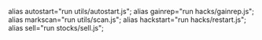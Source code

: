 alias autostart="run utils/autostart.js";
alias gainrep="run hacks/gainrep.js";
alias markscan="run utils/scan.js";
alias hackstart="run hacks/restart.js";
alias sell="run stocks/sell.js";
